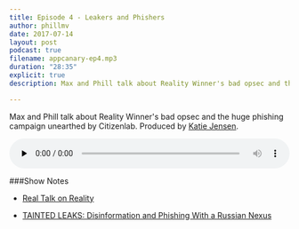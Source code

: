```yaml
---
title: Episode 4 - Leakers and Phishers
author: phillmv
date: 2017-07-14
layout: post
podcast: true
filename: appcanary-ep4.mp3
duration: "28:35"
explicit: true
description: Max and Phill talk about Reality Winner's bad opsec and the huge phishing campaign unearthed by Citizenlab

---
```


Max and Phill talk about Reality Winner's bad opsec and the huge phishing campaign unearthed by Citizenlab. Produced by [Katie Jensen](https://twitter.com/katiejensen).

<audio controls preload="none" style="width: 100%;">
	<source src="/mp3/appcanary-ep4.mp3" type="audio/mpeg">
	Your browser does not support the audio element.
</audio>

###Show Notes


* [Real Talk on Reality](https://medium.com/@thegrugq/real-talk-on-reality-cf07cbb78530)

* [TAINTED LEAKS: Disinformation and Phishing With a Russian Nexus](https://citizenlab.ca/2017/05/tainted-leaks-disinformation-phish/)
